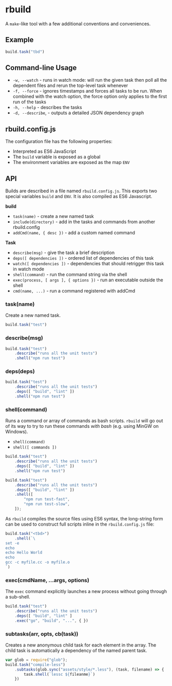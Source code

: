 # rbuild

A `make`-like tool with a few additional conventions and conveniences.

## Example

```js
build.task("tbd")
```

## Command-line Usage

* `-w, --watch` - runs in watch mode: will run the given task then poll all the dependent files and rerun the top-level task whenever
* `-f, --force` - ignores timestamps and forces all tasks to be run. When combined with the watch option, the force option only applies to the first run of the tasks
* `-h, --help` - describes the tasks
* `-d, --describe`, - outputs a detailed JSON dependency graph

## rbuild.config.js

The configuration file has the following properties:

* Interpreted as ES6 JavaScript
* The `build` variable is exposed as a global
* The environment variables are exposed as the map `ENV`

## API

Builds are described in a file named `rbuild.config.js`.  This exports two special variables `build` and `ENV`. It is also compiled as ES6 Javascript.

**build**

* `task(name)` - create a new named task
* `include(directory)` - add in the tasks and commands from another rbuild.config
* `addCmd(name, { desc })` - add a custom named command

**Task**

* `describe(msg)` - give the task a brief description
* `deps([ dependencies ])` - ordered list of dependencies of this task
* `watch([ dependencies ])` - dependencies that should retrigger this task in watch mode
* `shell(command)` - run the command string via the shell
* `exec(process, [ args ], { options })` - run an executable outside the shell
* `cmd(name, ...)` - run a command registered with addCmd

<!--
* `shelljs( callback => (sh) )`
* `subtasks(arr, { options} , callback => (task))`
-->

### task(name)

Create a new named task.

```js
build.task("test")
```

### describe(msg)

```js
build.task("test")
    .describe("runs all the unit tests")
    .shell("npm run test")
```

### deps(deps)

```js
build.task("test")
    .describe("runs all the unit tests")
    .deps([ "build", "lint" ])
    .shell("npm run test")
```

### shell(command)

Runs a command or array of commands as bash scripts. `rbuild` will go out of its way to try to run these commands *with bash* (e.g. using MinGW on Windows).

* `shell(command)`
* `shell([ commands ])`

```js
build.task("test")
    .describe("runs all the unit tests")
    .deps([ "build", "lint" ])
    .shell("npm run test")
```

```js
build.task("test")
    .describe("runs all the unit tests")
    .deps([ "build", "lint" ])
    .shell([
        "npm run test-fast",
        "npm run test-slow",        
    ]);
```

As `rbuild` compiles the source files using ES6 syntax, the long-string form can be used to construct full scripts inline in the `rbuild.config.js` file:

```js
build.task("<tbd>")
    .shell(`\
set -e
echo
echo Hello World
echo
gcc -c myfile.cc -o myfile.o
`)
```

### exec(cmdName, ...args, options)

The `exec` command explicitly launches a new process without going through a sub-shell.

```js
build.task("test")
    .describe("runs all the unit tests")
    .deps([ "build", "lint" ]
    .exec("go", "build", "...", { })
```

### subtasks(arr, opts, cb(task))

Creates a new anonymous child task for each element in the array.  The child task is automatically a dependency of the named parent task.

```js
var glob = require("glob");
build.task("compile-less")
    .subtasks(glob.sync("assets/style/*.less"), (task, filename) => {
        task.shell(`lessc ${fileanme}`)
    })
```
